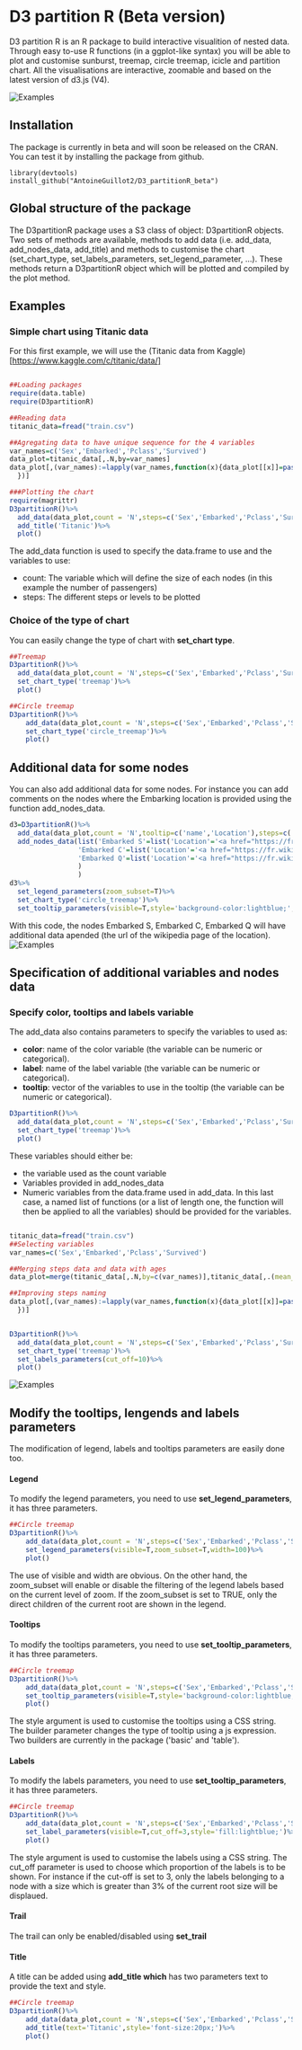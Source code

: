 # D3 partition R (Beta version)

D3 partition R is an R package to build interactive visualition of nested data. Through easy to-use R functions (in a ggplot-like syntax) you will be able to plot and customise sunburst, treemap, circle treemap, icicle and partition chart. All the visualisations are interactive, zoomable and based on the latest version of d3.js (V4).

![Examples](img/ExampleD3partitionR.gif?raw=true)

## Installation
The package is currently in beta and will soon be released on the CRAN. You can test it by installing the package from github.

```rmethods to add data
library(devtools)
install_github("AntoineGuillot2/D3_partitionR_beta")
```

## Global structure of the package

The D3partitionR package uses a S3 class of object: D3partitionR objects. Two sets of methods are available, methods to add data (i.e. add_data, add_nodes_data, add_title) and methods to customise the chart (set_chart_type, set_labels_parameters, set_legend_parameter, ...).
These methods return a D3partitionR object which will be plotted and compiled by the plot method.



## Examples

### Simple chart using Titanic data
For this first example, we will use the (Titanic data from Kaggle)[https://www.kaggle.com/c/titanic/data/]

```R

##Loading packages
require(data.table)
require(D3partitionR)

##Reading data
titanic_data=fread("train.csv")

##Agregating data to have unique sequence for the 4 variables
var_names=c('Sex','Embarked','Pclass','Survived')
data_plot=titanic_data[,.N,by=var_names]
data_plot[,(var_names):=lapply(var_names,function(x){data_plot[[x]]=paste0(x,' ',data_plot[[x]])
  })]

###Plotting the chart
require(magrittr)
D3partitionR()%>%
  add_data(data_plot,count = 'N',steps=c('Sex','Embarked','Pclass','Survived'))%>%
  add_title('Titanic')%>%
  plot()
```
The add_data function is used to specify the data.frame to use and the variables to use:
* count: The variable which will define the size of each nodes (in this example the number of passengers)
* steps: The different steps or levels to be plotted

### Choice of the type of chart
You can easily change the type of chart with **set_chart type**.

```R
##Treemap
D3partitionR()%>%
  add_data(data_plot,count = 'N',steps=c('Sex','Embarked','Pclass','Survived'))%>%
  set_chart_type('treemap')%>%
  plot()

##Circle treemap
D3partitionR()%>%
    add_data(data_plot,count = 'N',steps=c('Sex','Embarked','Pclass','Survived'))%>%
    set_chart_type('circle_treemap')%>%
    plot()
```


## Additional data for some nodes

You can also add additional data for some nodes. For instance you can add comments on the nodes where the Embarking location is provided using the function add_nodes_data.

```R
d3=D3partitionR()%>%
  add_data(data_plot,count = 'N',tooltip=c('name','Location'),steps=c('Sex','Embarked','Pclass','Survived'))%>%
  add_nodes_data(list('Embarked S'=list('Location'='<a href="https://fr.wikipedia.org/wiki/Southampton">Southampton</a>'),
                 'Embarked C'=list('Location'='<a href="https://fr.wikipedia.org/wiki/Cherbourg-Octeville">Cherbourg</a>'),
                 'Embarked Q'=list('Location'='<a href="https://fr.wikipedia.org/wiki/Cobh">Queenstown</a>')
                 )
                 )
d3%>%
  set_legend_parameters(zoom_subset=T)%>%
  set_chart_type('circle_treemap')%>%
  set_tooltip_parameters(visible=T,style='background-color:lightblue;',builder='basic')%>%plot()
``` 

With this code, the nodes Embarked S, Embarked C, Embarked Q will have additional data apended (the url of the wikipedia page of the location).
![Examples](img/additionalNodesInformation.png?raw=true)


## Specification of additional variables and nodes data

### Specify color, tooltips and labels variable
The add_data also contains parameters to specify the variables to used as:
* **color**: name of the color variable (the variable can be numeric or categorical).
* **label**: name of the label variable (the variable can be numeric or categorical).
* **tooltip**: vector of the variables to use in the tooltip (the variable can be numeric or categorical).

```R
D3partitionR()%>%
  add_data(data_plot,count = 'N',steps=c('Sex','Embarked','Pclass','Survived'),tooltip=c('name','N'),label='name',color='N')%>%
  set_chart_type('treemap')%>%
  plot()
```

These variables should either be:
* the variable used as the count variable
* Variables provided in add_nodes_data
* Numeric variables from the data.frame used in add_data. In this last case, a named list of functions (or a list of length one, the function will then be applied to all the variables) should be provided for the variables.

```R

titanic_data=fread("train.csv")
##Selecting variables
var_names=c('Sex','Embarked','Pclass','Survived')

##Merging steps data and data with ages
data_plot=merge(titanic_data[,.N,by=c(var_names)],titanic_data[,.(mean_age=mean(Age,na.rm = T),Survived_num=Survived),by=c(var_names)],by=var_names)

##Improving steps naming
data_plot[,(var_names):=lapply(var_names,function(x){data_plot[[x]]=paste0(x,' ',data_plot[[x]])
  })]


D3partitionR()%>%
  add_data(data_plot,count = 'N',steps=c('Sex','Embarked','Pclass','Survived'),tooltip=c('name','N','mean_age'),label='name',color='Survived_num',aggregate_fun = list(mean_age=weighted.mean,Survived_num=weighted.mean))%>%
  set_chart_type('treemap')%>%
  set_labels_parameters(cut_off=10)%>%
  plot()
```
![Examples](img/exampleAggregationFunction.png?raw=true)



## Modify the tooltips, lengends and labels parameters
The modification of legend, labels and tooltips parameters are easily done too.

#### Legend
To modify the legend parameters, you need to use **set_legend_parameters**, it has three parameters.
```R
##Circle treemap
D3partitionR()%>%
    add_data(data_plot,count = 'N',steps=c('Sex','Embarked','Pclass','Survived'))%>%
    set_legend_parameters(visible=T,zoom_subset=T,width=100)%>%
    plot()    
```
The use of visible and width are obvious. On the other hand, the zoom_subset will enable or disable the filtering of the legend labels based on the current level of zoom. If the zoom_subset is set to TRUE, only the direct children of the current root are shown in the legend.

#### Tooltips
To modify the tooltips parameters, you need to use **set_tooltip_parameters**, it has three parameters.

```R
##Circle treemap
D3partitionR()%>%
    add_data(data_plot,count = 'N',steps=c('Sex','Embarked','Pclass','Survived'))%>%
    set_tooltip_parameters(visible=T,style='background-color:lightblue;',builder='basic')%>%
    plot()    
```
The style argument is used to customise the tooltips using a CSS string. The builder parameter changes the type of tooltip using a js expression. Two builders are currently in the package ('basic' and 'table').

#### Labels
To modify the labels parameters, you need to use **set_tooltip_parameters**, it has three parameters.

```R
##Circle treemap
D3partitionR()%>%
    add_data(data_plot,count = 'N',steps=c('Sex','Embarked','Pclass','Survived'))%>%
    set_label_parameters(visible=T,cut_off=3,style='fill:lightblue;')%>%
    plot()    
```
The style argument is used to customise the labels using a CSS string. 
The cut_off parameter is used to choose which proportion of the labels is to be shown. For instance if the cut-off is set to 3, only the labels belonging to a node with a size which is greater than 3% of the current root size will be displaued.

#### Trail

The trail can only be enabled/disabled using **set_trail**

#### Title

A title can be added using **add_title which** has two parameters text to provide the text and style.

```R
##Circle treemap
D3partitionR()%>%
    add_data(data_plot,count = 'N',steps=c('Sex','Embarked','Pclass','Survived'))%>%
    add_title(text='Titanic',style='font-size:20px;')%>%
    plot()
```













